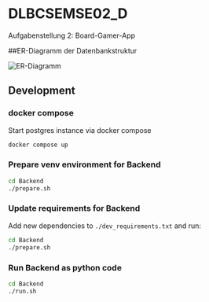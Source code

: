 # DLBCSEMSE02_D
Aufgabenstellung 2: Board-Gamer-App



##ER-Diagramm der Datenbankstruktur

![ER-Diagramm](https://github.com/user-attachments/assets/ed9f37de-7966-47d2-93a8-ae8a63f4440c)

## Development

### docker compose

Start postgres instance via docker compose

```bash
docker compose up
```

### Prepare venv environment for Backend

```bash
cd Backend
./prepare.sh
```

### Update requirements for Backend

Add new dependencies to `./dev_requirements.txt` and run:

```bash
cd Backend
./prepare.sh
```

### Run Backend as python code

```bash
cd Backend
./run.sh
```

